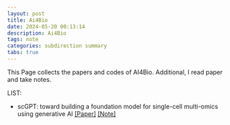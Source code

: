 ```yaml
---
layout: post
title: Ai4Bio
date: 2024-05-20 00:13:14
description: Ai4Bio
tags: note
categories: subdirection summary
tabs: true
---
```


This Page collects the papers and codes of AI4Bio. Additional, I read paper and take notes.

LIST:

* scGPT: toward building a foundation model 
for single-cell multi-omics using generative AI [\[Paper\]](https://www.nature.com/articles/s41592-024-02201-0) [\[Note\]](./scGPT.md) 
